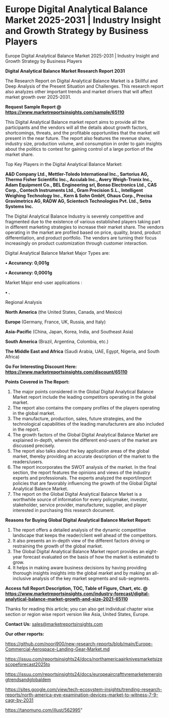 # Europe Digital Analytical Balance Market 2025-2031 | Industry Insight and Growth Strategy by Business Players
Europe Digital Analytical Balance Market 2025-2031 | Industry Insight and Growth Strategy by Business Players

<strong>Digital Analytical Balance Market Research Report 2031</strong>

The Research Report on Digital Analytical Balance Market is a Skillful and Deep Analysis of the Present Situation and Challenges. This research report also analyzes other important trends and market drivers that will affect market growth over 2025-2031.

<strong>Request Sample Report @ <a href=https://www.marketreportsinsights.com/sample/65110>https://www.marketreportsinsights.com/sample/65110</a></strong>

This Digital Analytical Balance market report aims to provide all the participants and the vendors will all the details about growth factors, shortcomings, threats, and the profitable opportunities that the market will present in the near future. The report also features the revenue share, industry size, production volume, and consumption in order to gain insights about the politics to contest for gaining control of a large portion of the market share.

Top Key Players in the Digital Analytical Balance Market:

<strong>A&D Company Ltd., Mettler-Toledo International Inc., Sartorius AG, Thermo Fisher Scientific Inc., Acculab Inc., Avery Weigh-Tronix Inc., Adam Equipment Co., BEL Engineering srl, Bonso Electronics Ltd., CAS Corp., Contech Instruments Ltd., Gram Precision S.L., Intelligent Weighing Technology Inc., Kern & Sohn GmbH, Ohaus Corp., Precisa Gravimetrics AG, RADW AG, Scientech Technologies Pvt. Ltd., Setra Systems Inc.</strong>

The Digital Analytical Balance Industry is severely competitive and fragmented due to the existence of various established players taking part in different marketing strategies to increase their market share. The vendors operating in the market are profiled based on price, quality, brand, product differentiation, and product portfolio. The vendors are turning their focus increasingly on product customization through customer interaction.

Digital Analytical Balance Market Major Types are:

<strong>• Accurancy: 0,001g

• Accurancy: 0,0001g</strong>

Market Major end-user applications :

<strong>• .</strong>

Regional Analysis

</u><strong><b>North America</b></strong> (the United States, Canada, and Mexico)

<strong><b>Europe </b></strong>(Germany, France, UK, Russia, and Italy)

<strong><b>Asia-Pacific</b></strong> (China, Japan, Korea, India, and Southeast Asia)

<strong><b>South America</b></strong> (Brazil, Argentina, Colombia, etc.)

<strong><b>The Middle East and Africa</b></strong> (Saudi Arabia, UAE, Egypt, Nigeria, and South Africa)

<strong>Go For Interesting Discount Here: <a href=https://www.marketreportsinsights.com/discount/65110>https://www.marketreportsinsights.com/discount/65110</a></strong>

<strong>Points Covered in The Report:</strong>
<ol>
  <li>The major points considered in the Global Digital Analytical Balance Market report include the leading competitors operating in the global market.</li>
  <li>The report also contains the company profiles of the players operating in the global market.</li>
  <li>The manufacture, production, sales, future strategies, and the technological capabilities of the leading manufacturers are also included in the report.</li>
  <li>The growth factors of the Global Digital Analytical Balance Market are explained in-depth, wherein the different end-users of the market are discussed precisely.</li>
  <li>The report also talks about the key application areas of the global market, thereby providing an accurate description of the market to the readers/users.</li>
  <li>The report incorporates the SWOT analysis of the market. In the final section, the report features the opinions and views of the industry experts and professionals. The experts analyzed the export/import policies that are favorably influencing the growth of the Global Digital Analytical Balance Market.</li>
  <li>The report on the Global Digital Analytical Balance Market is a worthwhile source of information for every policymaker, investor, stakeholder, service provider, manufacturer, supplier, and player interested in purchasing this research document.</li>
</ol>
<strong>Reasons for Buying Global Digital Analytical Balance Market Report:</strong>

<ol>
  <li>The report offers a detailed analysis of the dynamic competitive landscape that keeps the reader/client well ahead of the competitors.</li>
  <li>It also presents an in-depth view of the different factors driving or restraining the growth of the global market.</li>
  <li>The Global Digital Analytical Balance Market report provides an eight-year forecast evaluated on the basis of how the market is estimated to grow.</li>
  <li>It helps in making aware business decisions by having providing thorough insights insights into the global market and by making an all-inclusive analysis of the key market segments and sub-segments.</li>
</ol>
<strong>Access full Report Description, TOC, Table of Figure, Chart, etc. @ <a href=https://www.marketreportsinsights.com/industry-forecast/digital-analytical-balance-market-growth-and-size-2021-65110>https://www.marketreportsinsights.com/industry-forecast/digital-analytical-balance-market-growth-and-size-2021-65110</a></strong>


Thanks for reading this article; you can also get individual chapter wise section or region wise report version like Asia, United States, Europe.

<strong>Contact Us:</strong>
sales@marketreportsinsights.com

<strong>Our other reports:</strong>

<a href=https://github.com/noori900/new-research-reports/blob/main/Europe-Commercial-Aerospace-Landing-Gear-Market.md>https://github.com/noori900/new-research-reports/blob/main/Europe-Commercial-Aerospace-Landing-Gear-Market.md</a>

<a href=https://issuu.com/reportsinsights24/docs/northamericaairknivesmarketsizescopeforecast2025to>https://issuu.com/reportsinsights24/docs/northamericaairknivesmarketsizescopeforecast2025to</a>

<a href=https://issuu.com/reportsinsights24/docs/europeaircrafttyremarketemergingtrendsandglobaldem>https://issuu.com/reportsinsights24/docs/europeaircrafttyremarketemergingtrendsandglobaldem</a>

<a href=https://sites.google.com/view/tech-ecosystem-insights/trending-research-reports/north-america-eye-examination-devices-market-to-witness-7-9-cagr-by-2031>https://sites.google.com/view/tech-ecosystem-insights/trending-research-reports/north-america-eye-examination-devices-market-to-witness-7-9-cagr-by-2031</a>

<a href=https://tanomuno.com/illust/562995>https://tanomuno.com/illust/562995</a>"
